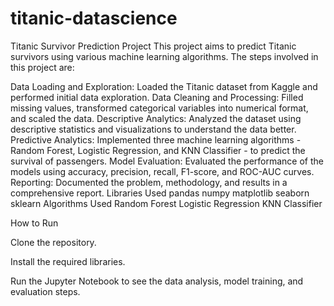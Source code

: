 # titanic-datascience
Titanic Survivor Prediction Project
This project aims to predict Titanic survivors using various machine learning algorithms. The steps involved in this project are:

Data Loading and Exploration: Loaded the Titanic dataset from Kaggle and performed initial data exploration.
Data Cleaning and Processing: Filled missing values, transformed categorical variables into numerical format, and scaled the data.
Descriptive Analytics: Analyzed the dataset using descriptive statistics and visualizations to understand the data better.
Predictive Analytics: Implemented three machine learning algorithms - Random Forest, Logistic Regression, and KNN Classifier - to predict the survival of passengers.
Model Evaluation: Evaluated the performance of the models using accuracy, precision, recall, F1-score, and ROC-AUC curves.
Reporting: Documented the problem, methodology, and results in a comprehensive report.
Libraries Used
pandas
numpy
matplotlib
seaborn
sklearn
Algorithms Used
Random Forest
Logistic Regression
KNN Classifier

How to Run

Clone the repository.

Install the required libraries.

Run the Jupyter Notebook to see the data analysis, model training, and evaluation steps.

